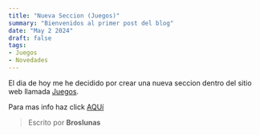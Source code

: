 ```yaml
---
title: "Nueva Seccion (Juegos)"
summary: "Bienvenidos al primer post del blog"
date: "May 2 2024"
draft: false
tags:
- Juegos
- Novedades
---
```

El dia de hoy me he decidido por crear una nueva seccion dentro del sitio web llamada [Juegos](https://games-broslunas.vercel.app/games/index.html).

Para mas info haz click [AQUí](https://broslunas.vercel.app/projects/web/broslunas-games)

> Escrito por **Broslunas**
